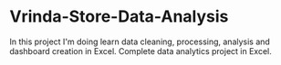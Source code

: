 # Vrinda-Store-Data-Analysis
In this project I'm doing learn data cleaning, processing, analysis and dashboard creation in Excel. Complete data analytics project in Excel.
